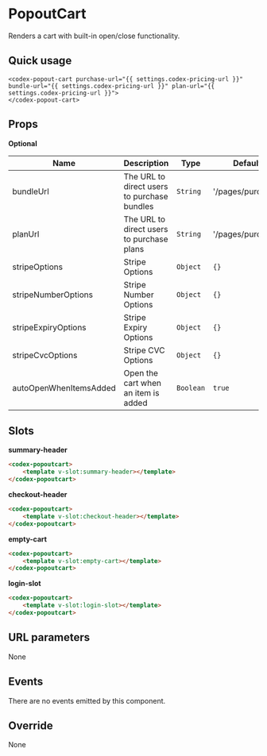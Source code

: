# PopoutCart

Renders a cart with built-in open/close functionality.

## Quick usage

```vue
<codex-popout-cart purchase-url="{{ settings.codex-pricing-url }}" bundle-url="{{ settings.codex-pricing-url }}" plan-url="{{ settings.codex-pricing-url }}">
</codex-popout-cart>
```

## Props

**Optional**

| Name | Description | Type | Default | Validation |
| - | - | - | - | - |
| bundleUrl | The URL to direct users to purchase bundles | `String` | '/pages/purchase' | - |
| planUrl | The URL to direct users to purchase plans | `String` | '/pages/purchase' | - |
| stripeOptions | Stripe Options | `Object` | `{}` | - |
| stripeNumberOptions | Stripe Number Options | `Object` | `{}` | - |
| stripeExpiryOptions | Stripe Expiry Options | `Object` | `{}` | - |
| stripeCvcOptions | Stripe CVC Options | `Object` | `{}` | - |
| autoOpenWhenItemsAdded | Open the cart when an item is added | `Boolean` | `true` | - |


## Slots

**summary-header**

```html
<codex-popoutcart>
	<template v-slot:summary-header></template>
</codex-popoutcart>
```

**checkout-header**

```html
<codex-popoutcart>
	<template v-slot:checkout-header></template>
</codex-popoutcart>
```

**empty-cart**

```html
<codex-popoutcart>
	<template v-slot:empty-cart></template>
</codex-popoutcart>
```

**login-slot**

```html
<codex-popoutcart>
	<template v-slot:login-slot></template>
</codex-popoutcart>
```

## URL parameters

None

## Events

There are no events emitted by this component.

## Override

None


